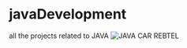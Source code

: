 # javaDevelopment
all the projects related to JAVA
![JAVA CAR REBTEL](https://github.com/user-attachments/assets/da583b52-75e0-42a7-b53d-cee577c5cfe9)
